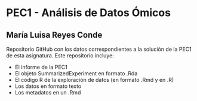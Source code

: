 # PEC1 - Análisis de Datos Ómicos
## María Luisa Reyes Conde

Repositorio GitHub con los datos correspondientes a la solución de la PEC1 de esta asignatura.
Este repositorio incluye:
- El informe de la PEC1
- El objeto SummarizedExperiment en formato .Rda
- El código R de la exploración de datos (en formato .Rmd y en .R)
- Los datos en formato texto
- Los metadatos en un .Rmd
